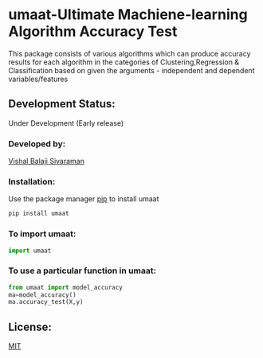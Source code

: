 # umaat-Ultimate Machiene-learning Algorithm Accuracy Test
  This package consists of various algorithms  which can produce accuracy results for each algorithm in the categories of  Clustering,Regression & Classification based on given the arguments - independent and dependent variables/features
## Development Status:
Under Development (Early release)

### Developed by:

 [Vishal Balaji Sivaraman](https://github.com/TheSocialLion)

### Installation:

Use the package manager [pip](https://pip.pypa.io/en/stable/) to install umaat

```bash
pip install umaat
```

### To import umaat:

```python
import umaat
```
### To use a particular function in umaat:
```python
from umaat import model_accuracy
ma=model_accuracy()
ma.accuracy_test(X,y) 
```

## License:
[MIT](https://choosealicense.com/licenses/mit/)
